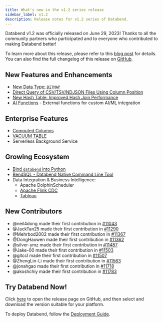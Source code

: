 ```yaml
---
title: What's new in the v1.2 series release
sidebar_label: v1.2
description: Release notes for v1.2 series of Databend.
---
```


Databend v1.2 was officially released on June 29, 2023! Thanks to all the community partners who participated and to everyone who contributed to making Databend better!

To learn more about this release, please refer to this [blog post](https://www.databend.com/blog/databend-changelog-1-2) for details. You can also find the full changelog of this release on [GitHub](https://github.com/databendlabs/databend/releases/tag/v1.2.0-nightly).

## New Features and Enhancements

- [New Data Type: `BITMAP`](/sql/sql-reference/data-types/bitmap)
- [Direct Query of CSV/TSV/NDJSON Files Using Column Position](/sql/sql-commands/query-syntax/query-select#column-position)
- [New Hash Table: Improved Hash Join Performance](https://github.com/databendlabs/databend/pull/11140)
- [AI Functions](/guides/ai-functions/) - External functions for custom AI/ML integration

## Enterprise Features

- [Computed Columns](/sql/sql-commands/ddl/table/ddl-create-table#computed-columns)
- [VACUUM TABLE](/sql/sql-commands/ddl/table/vacuum-table)
- Serverless Background Service

## Growing Ecosystem

- [Bind `databend` into Python](https://pypi.org/project/databend/)
- [BendSQL - Databend Native Command Line Tool](/guides/sql-clients/bendsql)
- Data Integration & Business Intelligence:
  - Apache DolphinScheduler
  - [Apache Flink CDC](/guides/load-data/load-db/flink-cdc)
  - [Tableau](https://www.databend.com/blog/2023-06-01-tableau)

## New Contributors

- @neil4dong made their first contribution in [#11043](https://github.com/databendlabs/databend/pull/11043)
- @JackTan25 made their first contribution in [#11290](https://github.com/databendlabs/databend/pull/11290)
- @Mehrbod2002 made their first contribution in [#11367](https://github.com/databendlabs/databend/pull/11367)
- @DongHaowen made their first contribution in [#11362](https://github.com/databendlabs/databend/pull/11362)
- @silver-ymz made their first contribution in [#11487](https://github.com/databendlabs/databend/pull/11487)
- @Jake-00 made their first contribution in [#11503](https://github.com/databendlabs/databend/pull/11503)
- @gitccl made their first contribution in [#11507](https://github.com/databendlabs/databend/pull/11507)
- @ZhengLin-Li made their first contribution in [#11563](https://github.com/databendlabs/databend/pull/11563)
- @jonahgao made their first contribution in [#11718](https://github.com/databendlabs/databend/pull/11718)
- @akoshchiy made their first contribution in [#11783](https://github.com/databendlabs/databend/pull/11783)

## Try Databend Now!

Click [here](https://github.com/databendlabs/databend/releases/tag/v1.2.0-nightly) to open the release page on GitHub, and then select and download the version suitable for your platform.

To deploy Databend, follow the [Deployment Guide](/guides/deploy).
